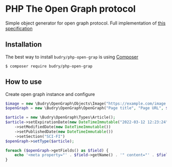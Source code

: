 # PHP The Open Graph protocol

Simple object generator for open graph protocol. Full implementation of [this specification](https://ogp.me/)

## Installation

The best way to install `budry/php-open-grap` is using [Composer](https://getcomposer.org/)

```shell
$ composer require budry/php-open-grap
```

## How to use

Create open graph instance and configure

```php
$image = new \Budry\OpenGraph\Objects\Image("https://example.com/image.jpg");
$openGraph = new \Budry\OpenGraph\OpenGraph("Page title", "Page URL", $image);

$article = new \Budry\OpenGraph\Types\Article();
$article->setExpirationDate(new DateTimeImmutable("2022-03-12 12:23:24"))
    ->setModifiedDate(new DateTimeImmutable())
    ->setPublishedDate(new DateTimeImmutable())
    ->setSection("SCI-FI")
$openGraph->setType($article);

foreach ($openGraph->getFields() as $field) {
    echo '<meta property="' . $field->getName() . '" content="' . $field->getContent() . '">'
}
```